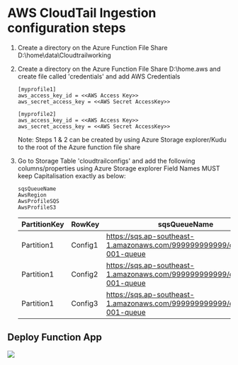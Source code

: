 # AWS CloudTail Ingestion configuration steps
 
1. Create a directory on the Azure Function File Share D:\home\data\Cloudtrailworking

2. Create a directory on the Azure Function File Share D:\home\.aws and create file called 'credentials' and add AWS Credentials
	```
	[myprofile1]
	aws_access_key_id = <<AWS Access Key>>
	aws_secret_access_key = <<AWS Secret AccessKey>>
	
	[myprofile2]
	aws_access_key_id = <<AWS Access Key>>
	aws_secret_access_key = <<AWS Secret AccessKey>>
	```
	Note: Steps 1 & 2 can be created by using Azure Storage explorer/Kudu to the root of the Azure function file share

3. Go to Storage Table 'cloudtrailconfigs' and add the following columns/properties using Azure Storage explorer
   Field Names MUST keep Capitalisation exactly as below:
   ```
   sqsQueueName
   AwsRegion
   AwsProfileSQS
   AwsProfileS3
   ```
	
	| PartitionKey | RowKey  |                             sqsQueueName                                   | AwsRegion | AwsProfileSQS | AwsProfileS3 |
    |--------------|---------|----------------------------------------------------------------------------|-----------|---------------|--------------|
	| Partition1   | Config1 | https://sqs.ap-southeast-1.amazonaws.com/999999999999/cloudtrail-001-queue | us-east-2 | myprofile1    | myprofile1   |
	| Partition1   | Config2 | https://sqs.ap-southeast-1.amazonaws.com/999999999999/cloudtrail-001-queue | us-east-2 | myprofile2    | myprofile2   |
	| Partition1   | Config3 | https://sqs.ap-southeast-1.amazonaws.com/999999999999/cloudtrail-001-queue | us-east-2 | myprofile3    | myprofile3   |

## Deploy Function App
<a href="https://portal.azure.com/#create/Microsoft.Template/uri/https%3A%2F%2Fraw.githubusercontent.com%2Fandedevsecops%2FAzure-Sentinel%2Faz-func-validation%2FDataConnectors%2FValidateDeployment%2Fazuredeploy_aws_s3_ingestion.json" target="_blank">
    <img src="https://aka.ms/deploytoazurebutton"/>
</a>
